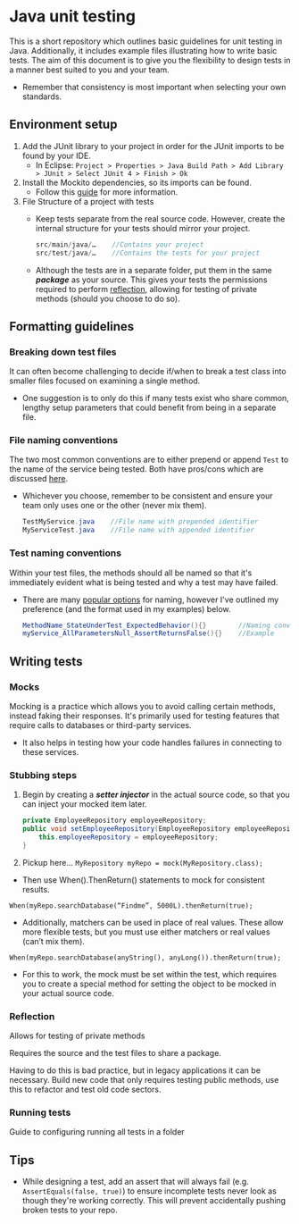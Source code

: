 # Java unit testing
This is a short repository which outlines basic guidelines for unit testing in Java. Additionally, it includes example files illustrating how to write basic tests. The aim of this document is to give you the flexibility to design tests in a manner best suited to you and your team.
   * Remember that consistency is most important when selecting your own standards.

## Environment setup
1. Add the JUnit library to your project in order for the JUnit imports to be found by your IDE.
    * In Eclipse: `Project > Properties > Java Build Path > Add Library > JUnit > Select JUnit 4 > Finish > Ok`
2. Install the Mockito dependencies, so its imports can be found.
    * Follow this [guide](http://www.vogella.com/tutorials/Mockito/article.html#mockito_installation) for more information.
3. File Structure of a project with tests
   * Keep tests separate from the real source code. However, create the internal structure for your tests should mirror your project.
   
      ```java
      src/main/java/…    //Contains your project
      src/test/java/…    //Contains the tests for your project
      ```
   
   * Although the tests are in a separate folder, put them in the same **_package_** as your source. This gives your tests the permissions required to perform [reflection](https://docs.oracle.com/javase/tutorial/reflect/), allowing for testing of private methods (should you choose to do so).

## Formatting guidelines
### Breaking down test files
It can often become challenging to decide if/when to break a test class into smaller files focused on examining a single method.
* One suggestion is to only do this if many tests exist who share common, lengthy setup parameters that could benefit from being in a separate file.

### File naming conventions
The two most common conventions are to either prepend or append `Test` to the name of the service being tested. Both have pros/cons which are discussed [here](https://stackoverflow.com/questions/3146821/naming-convention-junit-suffix-or-prefix-test).
   * Whichever you choose, remember to be consistent and ensure your team only uses one or the other (never mix them).

      ```java
      TestMyService.java    //File name with prepended identifier
      MyServiceTest.java    //File name with appended identifier
      ```

### Test naming conventions
Within your test files, the methods should all be named so that it's immediately evident what is being tested and why a test may have failed.
  * There are many [popular options](https://dzone.com/articles/7-popular-unit-test-naming) for naming, however I've outlined my preference (and the format used in my examples) below.

      ```java
      MethodName_StateUnderTest_ExpectedBehavior(){}        //Naming convention
      myService_AllParametersNull_AssertReturnsFalse(){}    //Example
      ```

## Writing tests
### Mocks
Mocking is a practice which allows you to avoid calling certain methods, instead faking their responses. It's primarily used for testing features that require calls to databases or third-party services.
  * It also helps in testing how your code handles failures in connecting to these services.

### Stubbing steps
1. Begin by creating a **_setter injector_** in the actual source code, so that you can inject your mocked item later.
      
      ```java
      private EmployeeRepository employeeRepository;
      public void setEmployeeRepository(EmployeeRepository employeeRepository){
          this.employeeRepository = employeeRepository;
      }
      ```
      
2. Pickup here...
      `MyRepository myRepo = mock(MyRepository.class);`

* Then use When().ThenReturn() statements to mock for consistent results.

`When(myRepo.searchDatabase(“Findme”, 5000L).thenReturn(true);`

* Additionally, matchers can be used in place of real values. These allow more flexible tests, but you must use either matchers or real values (can’t mix them).

`When(myRepo.searchDatabase(anyString(), anyLong()).thenReturn(true);`

* For this to work, the mock must be set within the test, which requires you to create a special method for setting the object to be mocked in your actual source code.

### Reflection
Allows for testing of private methods

Requires the source and the test files to share a package.

Having to do this is bad practice, but in legacy applications it can be necessary. Build new code that only requires testing public methods, use this to refactor and test old code sectors.

### Running tests

Guide to configuring running all tests in a folder

## Tips
* While designing a test, add an assert that will always fail (e.g. `AssertEquals(false, true)`) to ensure incomplete tests never look as though they're working correctly. This will prevent accidentally pushing broken tests to your repo.

